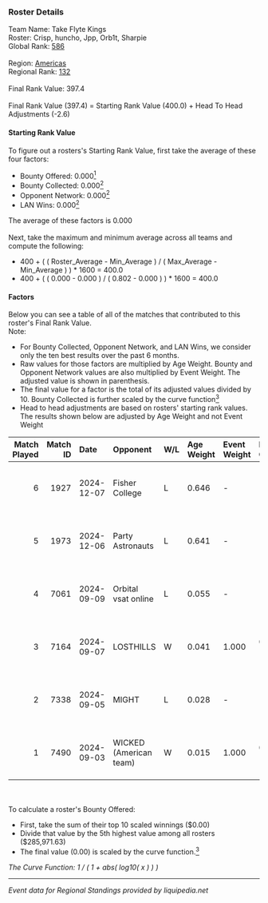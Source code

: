 ### Roster Details<br />
Team Name: Take Flyte Kings<br />
Roster: Crisp, huncho, Jpp, Orb1t, Sharpie<br />
Global Rank: [586](../../standings_global_2025_02_28.md)<br />
<br />
Region: [Americas]( ../../standings_americas_2025_02_28.md)<br />
Regional Rank: [132]( ../../standings_americas_2025_02_28.md)<br />
<br />
Final Rank Value:  397.4<br />
<br />
Final Rank Value (397.4) = Starting Rank Value (400.0) + Head To Head Adjustments (-2.6)<br />

#### Starting Rank Value<br />
To figure out a rosters's Starting Rank Value, first take the average of these four factors:<br />
- Bounty Offered: 0.000[<sup>1</sup>](#table2)
- Bounty Collected: 0.000[<sup>2</sup>](#table1)
- Opponent Network: 0.000[<sup>2</sup>](#table1)
- LAN Wins: 0.000[<sup>2</sup>](#table1)

The average of these factors is 0.000<br />
<br />
Next, take the maximum and minimum average across all teams and compute the following:<br />
- 400 + ( ( Roster_Average - Min_Average ) / ( Max_Average - Min_Average ) ) * 1600 = 400.0
- 400 + ( ( 0.000 - 0.000 ) / ( 0.802 - 0.000 ) ) * 1600 = 400.0


#### Factors<br />
Below you can see a table of all of the matches that contributed to this roster's Final Rank Value.<br />
Note:<br />

- For Bounty Collected, Opponent Network, and LAN Wins, we consider only the ten best results over the past 6 months.
- Raw values for those factors are multiplied by Age Weight. Bounty and Opponent Network values are also multiplied by Event Weight. The adjusted value is shown in parenthesis.
- The final value for a factor is the total of its adjusted values divided by 10. Bounty Collected is further scaled by the curve function[<sup>3</sup>](#curveFunction)
- Head to head adjustments are based on rosters' starting rank values. The results shown below are adjusted by Age Weight and not Event Weight
<span id="table1"></span><br />


| Match Played | Match ID | Date       | Opponent               | W/L | Age Weight | Event Weight | Bounty Collected | Opponent Network | LAN Wins  | H2H Adj. | Roster                             |
| -: | -: | :- | :- | :- | :- | :- | :- | :- | :- | -: | :- |
|            6 |     1927 | 2024-12-07 | Fisher College         | L   | 0.646      | -            | -                | -                | -         |    -1.78 | Crisp, huncho, Jpp, Orb1t, Sharpie |
|            5 |     1973 | 2024-12-06 | Party Astronauts       | L   | 0.641      | -            | -                | -                | -         |    -0.79 | Crisp, huncho, Jpp, Orb1t, Sharpie |
|            4 |     7061 | 2024-09-09 | Orbital vsat online    | L   | 0.055      | -            | -                | -                | -         |    -0.86 | Crisp, huncho, Jpp, Panic, Sharpie |
|            3 |     7164 | 2024-09-07 | LOSTHILLS              | W   | 0.041      | 1.000        | 0.000 (0.000)    | 0.000 (0.000)    | 0 (0.000) |     0.65 | Crisp, huncho, Jpp, Panic, Sharpie |
|            2 |     7338 | 2024-09-05 | MIGHT                  | L   | 0.028      | -            | -                | -                | -         |    -0.08 | Crisp, huncho, Jpp, Panic, Sharpie |
|            1 |     7490 | 2024-09-03 | WICKED (American team) | W   | 0.015      | 1.000        | 0.000 (0.000)    | 0.000 (0.000)    | 0 (0.000) |     0.23 | Crisp, huncho, Jpp, Panic, Sharpie |

<br />
<span id="table2"></span><br />
To calculate a roster's Bounty Offered:<br />

- First, take the sum of their top 10 scaled winnings ($0.00)
- Divide that value by the 5th highest value among all rosters ($285,971.63)
- The final value (0.00) is scaled by the curve function.[<sup>3</sup>](#curveFunction)

<span id="curveFunction"></span>_The Curve Function: 1 / ( 1 + abs( log10( x ) ) )_<br />

---
_Event data for Regional Standings provided by liquipedia.net_<br />
